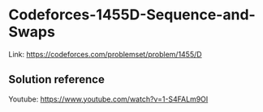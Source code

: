 # Codeforces-1455D-Sequence-and-Swaps
Link: https://codeforces.com/problemset/problem/1455/D
## Solution reference
Youtube: https://www.youtube.com/watch?v=1-S4FALm9OI
